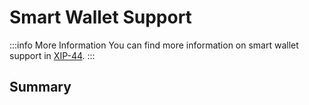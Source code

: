 # Smart Wallet Support

:::info More Information
You can find more information on smart wallet support in [XIP-44](https://community.xmtp.org/t/xip-44-smart-contract-wallet-support/627).
:::

## Summary
